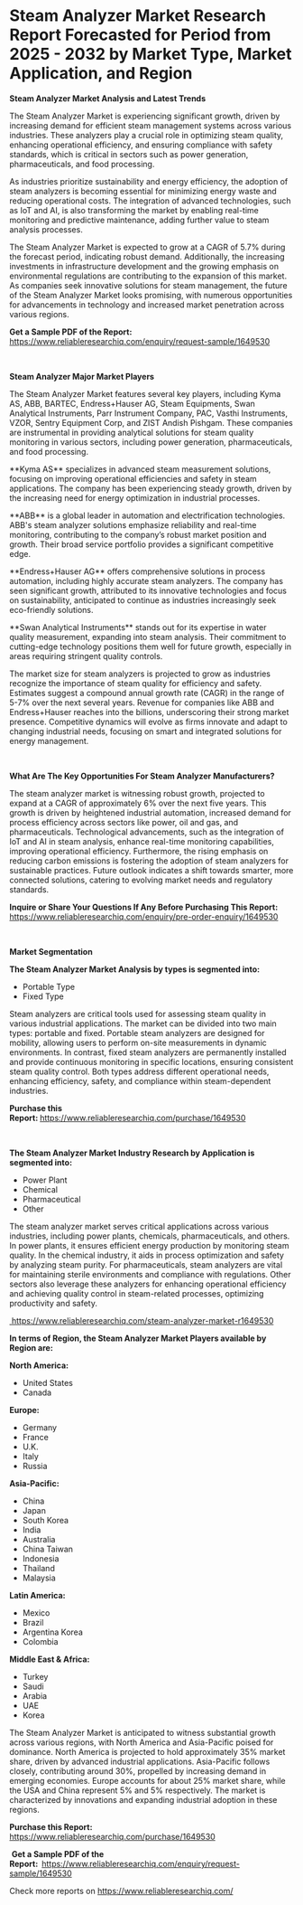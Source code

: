 <p><h1>Steam Analyzer Market Research Report Forecasted for Period from 2025 -  2032 by Market Type, Market Application, and Region</h1></p><p><strong>Steam Analyzer Market Analysis and Latest Trends</strong></p>
<p><p>The Steam Analyzer Market is experiencing significant growth, driven by increasing demand for efficient steam management systems across various industries. These analyzers play a crucial role in optimizing steam quality, enhancing operational efficiency, and ensuring compliance with safety standards, which is critical in sectors such as power generation, pharmaceuticals, and food processing.</p><p>As industries prioritize sustainability and energy efficiency, the adoption of steam analyzers is becoming essential for minimizing energy waste and reducing operational costs. The integration of advanced technologies, such as IoT and AI, is also transforming the market by enabling real-time monitoring and predictive maintenance, adding further value to steam analysis processes.</p><p>The Steam Analyzer Market is expected to grow at a CAGR of 5.7% during the forecast period, indicating robust demand. Additionally, the increasing investments in infrastructure development and the growing emphasis on environmental regulations are contributing to the expansion of this market. As companies seek innovative solutions for steam management, the future of the Steam Analyzer Market looks promising, with numerous opportunities for advancements in technology and increased market penetration across various regions.</p></p>
<p><strong>Get a Sample PDF of the Report:&nbsp;</strong> <a href="https://www.reliableresearchiq.com/enquiry/request-sample/1649530?utm_campaign=3068&utm_medium=2&utm_source=Github&utm_content=ia&utm_term=09042025&utm_id=steam-analyzer">https://www.reliableresearchiq.com/enquiry/request-sample/1649530</a></p>
<p>&nbsp;</p>
<p><strong>Steam Analyzer Major Market Players</strong></p>
<p><p>The Steam Analyzer Market features several key players, including Kyma AS, ABB, BARTEC, Endress+Hauser AG, Steam Equipments, Swan Analytical Instruments, Parr Instrument Company, PAC, Vasthi Instruments, VZOR, Sentry Equipment Corp, and ZIST Andish Pishgam. These companies are instrumental in providing analytical solutions for steam quality monitoring in various sectors, including power generation, pharmaceuticals, and food processing.</p><p>**Kyma AS** specializes in advanced steam measurement solutions, focusing on improving operational efficiencies and safety in steam applications. The company has been experiencing steady growth, driven by the increasing need for energy optimization in industrial processes.</p><p>**ABB** is a global leader in automation and electrification technologies. ABB's steam analyzer solutions emphasize reliability and real-time monitoring, contributing to the company’s robust market position and growth. Their broad service portfolio provides a significant competitive edge.</p><p>**Endress+Hauser AG** offers comprehensive solutions in process automation, including highly accurate steam analyzers. The company has seen significant growth, attributed to its innovative technologies and focus on sustainability, anticipated to continue as industries increasingly seek eco-friendly solutions.</p><p>**Swan Analytical Instruments** stands out for its expertise in water quality measurement, expanding into steam analysis. Their commitment to cutting-edge technology positions them well for future growth, especially in areas requiring stringent quality controls.</p><p>The market size for steam analyzers is projected to grow as industries recognize the importance of steam quality for efficiency and safety. Estimates suggest a compound annual growth rate (CAGR) in the range of 5-7% over the next several years. Revenue for companies like ABB and Endress+Hauser reaches into the billions, underscoring their strong market presence. Competitive dynamics will evolve as firms innovate and adapt to changing industrial needs, focusing on smart and integrated solutions for energy management.</p></p>
<p>&nbsp;</p>
<p><strong>What Are The Key Opportunities For Steam Analyzer Manufacturers?</strong></p>
<p><p>The steam analyzer market is witnessing robust growth, projected to expand at a CAGR of approximately 6% over the next five years. This growth is driven by heightened industrial automation, increased demand for process efficiency across sectors like power, oil and gas, and pharmaceuticals. Technological advancements, such as the integration of IoT and AI in steam analysis, enhance real-time monitoring capabilities, improving operational efficiency. Furthermore, the rising emphasis on reducing carbon emissions is fostering the adoption of steam analyzers for sustainable practices. Future outlook indicates a shift towards smarter, more connected solutions, catering to evolving market needs and regulatory standards.</p></p>
<p><strong>Inquire or Share Your Questions If Any Before Purchasing This Report:</strong> <a href="https://www.reliableresearchiq.com/enquiry/pre-order-enquiry/1649530?utm_campaign=3068&utm_medium=2&utm_source=Github&utm_content=ia&utm_term=09042025&utm_id=steam-analyzer">https://www.reliableresearchiq.com/enquiry/pre-order-enquiry/1649530</a></p>
<p>&nbsp;</p>
<p><strong>Market Segmentation</strong></p>
<p><strong>The Steam Analyzer Market Analysis by types is segmented into:</strong></p>
<p><ul><li>Portable Type</li><li>Fixed Type</li></ul></p>
<p><p>Steam analyzers are critical tools used for assessing steam quality in various industrial applications. The market can be divided into two main types: portable and fixed. Portable steam analyzers are designed for mobility, allowing users to perform on-site measurements in dynamic environments. In contrast, fixed steam analyzers are permanently installed and provide continuous monitoring in specific locations, ensuring consistent steam quality control. Both types address different operational needs, enhancing efficiency, safety, and compliance within steam-dependent industries.</p></p>
<p><strong>Purchase this Report:&nbsp;</strong><a href="https://www.reliableresearchiq.com/purchase/1649530?utm_campaign=3068&utm_medium=2&utm_source=Github&utm_content=ia&utm_term=09042025&utm_id=steam-analyzer">https://www.reliableresearchiq.com/purchase/1649530</a></p>
<p>&nbsp;</p>
<p><strong>The Steam Analyzer Market Industry Research by Application is segmented into:</strong></p>
<p><ul><li>Power Plant</li><li>Chemical</li><li>Pharmaceutical</li><li>Other</li></ul></p>
<p><p>The steam analyzer market serves critical applications across various industries, including power plants, chemicals, pharmaceuticals, and others. In power plants, it ensures efficient energy production by monitoring steam quality. In the chemical industry, it aids in process optimization and safety by analyzing steam purity. For pharmaceuticals, steam analyzers are vital for maintaining sterile environments and compliance with regulations. Other sectors also leverage these analyzers for enhancing operational efficiency and achieving quality control in steam-related processes, optimizing productivity and safety.</p></p>
<p><a href="https://www.reliableresearchiq.com/steam-analyzer-market-r1649530?utm_campaign=3068&utm_medium=2&utm_source=Github&utm_content=ia&utm_term=09042025&utm_id=steam-analyzer">&nbsp;https://www.reliableresearchiq.com/steam-analyzer-market-r1649530</a></p>
<p><strong>In terms of Region, the Steam Analyzer Market Players available by Region are:</strong></p>
<p>
    <p> <strong> North America: </strong>
        <ul>
            <li>United States</li>
            <li>Canada</li>
        </ul>
        </p> 
    <p> <strong> Europe: </strong>
        <ul>
            <li>Germany</li>
            <li>France</li>
            <li>U.K.</li>
            <li>Italy</li>
            <li>Russia</li>
        </ul>
        </p> 
    <p> <strong> Asia-Pacific: </strong>
        <ul>
            <li>China</li>
            <li>Japan</li>
            <li>South Korea</li>
            <li>India</li>
            <li>Australia</li>
            <li>China Taiwan</li>
            <li>Indonesia</li>
            <li>Thailand</li>
            <li>Malaysia</li>
        </ul>
        </p> 
    <p> <strong> Latin America: </strong>
        <ul>
            <li>Mexico</li>
            <li>Brazil</li>
            <li>Argentina Korea</li>
            <li>Colombia</li>
        </ul>
        </p> 
    <p> <strong> Middle East & Africa: </strong>
        <ul>
            <li>Turkey</li>
            <li>Saudi</li>
            <li>Arabia</li>
            <li>UAE</li>
            <li>Korea</li>
        </ul>
    </p>
    </p>
<p><p>The Steam Analyzer Market is anticipated to witness substantial growth across various regions, with North America and Asia-Pacific poised for dominance. North America is projected to hold approximately 35% market share, driven by advanced industrial applications. Asia-Pacific follows closely, contributing around 30%, propelled by increasing demand in emerging economies. Europe accounts for about 25% market share, while the USA and China represent 5% and 5% respectively. The market is characterized by innovations and expanding industrial adoption in these regions.</p></p>
<p><strong>Purchase this Report: </strong><a href="https://www.reliableresearchiq.com/purchase/1649530?utm_campaign=3068&utm_medium=2&utm_source=Github&utm_content=ia&utm_term=09042025&utm_id=steam-analyzer">https://www.reliableresearchiq.com/purchase/1649530</a></p>
<p>&nbsp;<strong>Get a Sample PDF of the Report:&nbsp;&nbsp;</strong><a href="https://www.reliableresearchiq.com/enquiry/request-sample/1649530?utm_campaign=3068&utm_medium=2&utm_source=Github&utm_content=ia&utm_term=09042025&utm_id=steam-analyzer">https://www.reliableresearchiq.com/enquiry/request-sample/1649530</a></p>
<p><strong></strong></p>
<p>Check more reports on <a href="https://www.reliableresearchiq.com/?utm_campaign=3068&utm_medium=2&utm_source=Github&utm_content=ia&utm_term=09042025&utm_id=steam-analyzer">https://www.reliableresearchiq.com/</a></p>